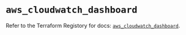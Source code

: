 # `aws_cloudwatch_dashboard`

Refer to the Terraform Registory for docs: [`aws_cloudwatch_dashboard`](https://registry.terraform.io/providers/hashicorp/aws/5.14.0/docs/resources/cloudwatch_dashboard).
